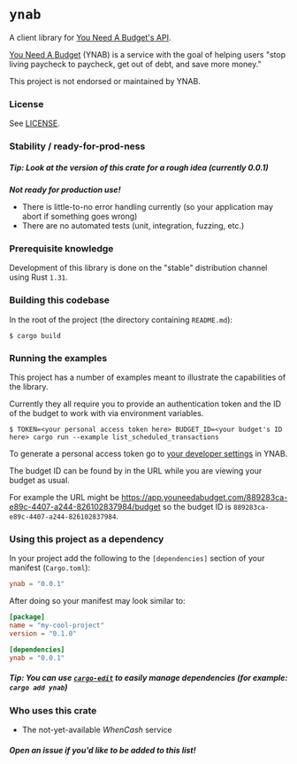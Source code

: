 # `ynab`

A client library for [You Need A Budget's API](https://api.youneedabudget.com/).

[You Need A Budget](https://youneedabudget.com/) (YNAB) is a service with the goal of helping users "stop living paycheck to paycheck, get out of debt, and save more money."

This project is not endorsed or maintained by YNAB.

### License

See [LICENSE](./LICENSE).

### Stability / ready-for-prod-ness

##### Tip: Look at the version of this crate for a rough idea (currently 0.0.1)

***Not ready for production use!***

- There is little-to-no error handling currently (so your application may abort if something goes wrong)
- There are no automated tests (unit, integration, fuzzing, etc.)

### Prerequisite knowledge

Development of this library is done on the "stable" distribution channel using Rust `1.31`.

### Building this codebase

In the root of the project (the directory containing `README.md`):

```
$ cargo build
```

### Running the examples

This project has a number of examples meant to illustrate the capabilities of the library.

Currently they all require you to provide an authentication token and the ID of the budget to work with via environment variables.

```
$ TOKEN=<your personal access token here> BUDGET_ID=<your budget's ID here> cargo run --example list_scheduled_transactions
```

To generate a personal access token go to [your developer settings](https://app.youneedabudget.com/settings/developer) in YNAB.

The budget ID can be found by in the URL while you are viewing your budget as usual.

For example the URL might be https://app.youneedabudget.com/889283ca-e89c-4407-a244-826102837984/budget so the budget ID is `889283ca-e89c-4407-a244-826102837984`.

### Using this project as a dependency

In your project add the following to the `[dependencies]` section of your manifest (`Cargo.toml`):

```toml
ynab = "0.0.1"
```

After doing so your manifest may look similar to:

```toml
[package]
name = "my-cool-project"
version = "0.1.0"

[dependencies]
ynab = "0.0.1"
```

##### Tip: You can use [`cargo-edit`](https://crates.io/crates/cargo-edit) to easily manage dependencies (for example: `cargo add ynab`)

### Who uses this crate

- The not-yet-available _WhenCash_ service

##### Open an issue if you'd like to be added to this list!